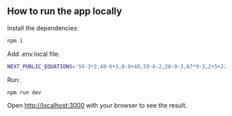 ## How to run the app locally

Install the dependencies:

```bash
npm i
```

Add .env.local file:

```bash
NEXT_PUBLIC_EQUATIONS='59-3*2,48-6+1,0-8+40,59-6-2,28-9-3,87*9-3,2+5+22,4+5+42,85+1-8,9*86+4,83+0*8,12*2+4,4+69*7,5+89-5,2+67*7,38*5-4,43+8+7,26-9-8,73*5+7,98-4-1,6+71-3,9*1+58,7*73+6,8*86-3,31+2+7,49*4-5,24/6-2,0*2+41,1*73+1,84/1/4,24+3*2,39*4+4,4+87-9,50+1*0,8*58+6,2+0+34,15+6/6,61-3-7,7-7+38,13+8+8,9/1+38,60*6-3,98+3-3,0+42-4,51*8-4,29-5-2,8+87+8,6+78+1,2+2+12,5*54*2,27+8+2,2+26*5,86*9-1,1*2*70,39+0*5,35+1*5,9*35+6,92*4-3,8+12+2,1-7+39,10*3-8,16*2+3,80-2*1,46+9*2,3*77+0,9*17+6,6*6+78,9+0*32,0+63*2,1*19*2,8/2*84,82-5-2,9+89+2,78*6+8,22+5*2,57+0-1,81*8/9,2+58*4,5+39+8,3-1+17,3+6+40,8*98/2,0+91-0,4+40*6,39+3*3,3+2+89,7*10*1,84/6+6,71*9-1,8+84+5,84*9-4,21*4+7,85+3*6,76-6/6,6+21*9,7*19+7,84+8+7,3+30+5,9+52-9,23-3/3'
```

Run:

```bash
npm run dev
```

Open [http://localhost:3000](http://localhost:3000) with your browser to see the result.
